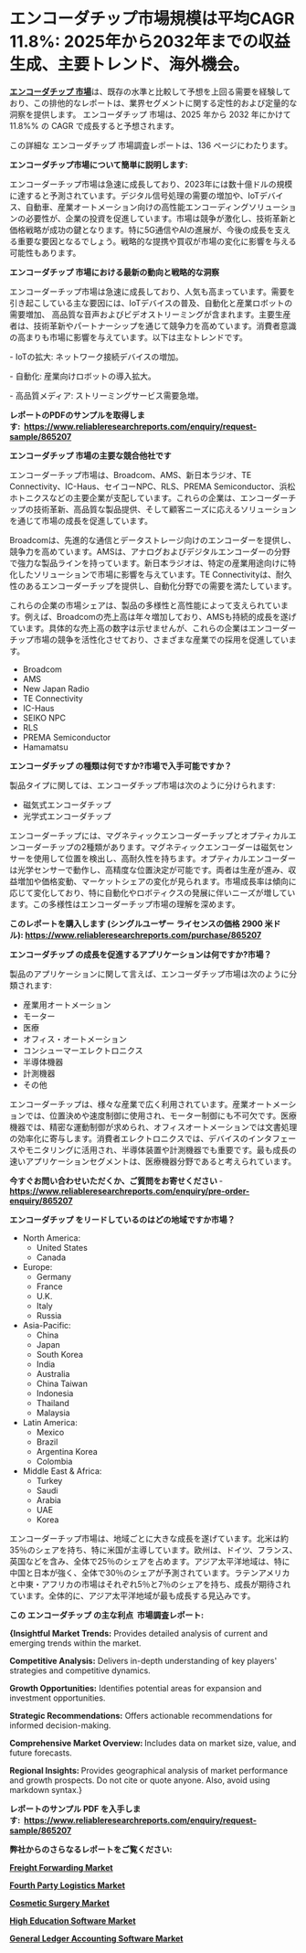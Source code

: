 <p><h1>エンコーダチップ市場規模は平均CAGR 11.8%: 2025年から2032年までの収益生成、主要トレンド、海外機会。</h1></p><p data-sourcepos="1:1-1:157"><strong><a href="https://www.reliableresearchreports.com/encoder-chips-r865207?utm_campaign=107&utm_medium=36&utm_source=Github&utm_content=ia&utm_term=10032025&utm_id=encoder-chips">エンコーダチップ 市場</a></strong>は、既存の水準と比較して予想を上回る需要を経験しており、この排他的なレポートは、業界セグメントに関する定性的および定量的な洞察を提供します。 エンコーダチップ 市場は、2025 年から 2032 年にかけて 11.8%% の CAGR で成長すると予想されます。</p>
<p data-sourcepos="3:1-3:50">この詳細な エンコーダチップ 市場調査レポートは、136 ページにわたります。</p>
<p><strong>エンコーダチップ市場について簡単に説明します:</strong></p>
<p><p>エンコーダーチップ市場は急速に成長しており、2023年には数十億ドルの規模に達すると予測されています。デジタル信号処理の需要の増加や、IoTデバイス、自動車、産業オートメーション向けの高性能エンコーディングソリューションの必要性が、企業の投資を促進しています。市場は競争が激化し、技術革新と価格戦略が成功の鍵となります。特に5G通信やAIの進展が、今後の成長を支える重要な要因となるでしょう。戦略的な提携や買収が市場の変化に影響を与える可能性もあります。</p></p>
<p><strong>エンコーダチップ 市場における最新の動向と戦略的な洞察</strong></p>
<p><p>エンコーダーチップ市場は急速に成長しており、人気も高まっています。需要を引き起こしている主な要因には、IoTデバイスの普及、自動化と産業ロボットの需要増加、 高品質な音声およびビデオストリーミングが含まれます。主要生産者は、技術革新やパートナーシップを通じて競争力を高めています。消費者意識の高まりも市場に影響を与えています。以下は主なトレンドです。</p><p>- IoTの拡大: ネットワーク接続デバイスの増加。</p><p>- 自動化: 産業向けロボットの導入拡大。</p><p>- 高品質メディア: ストリーミングサービス需要急増。</p></p>
<p><strong>レポートのPDFのサンプルを取得します</strong><strong>:&nbsp;&nbsp;<a href="https://www.reliableresearchreports.com/enquiry/request-sample/865207?utm_campaign=107&utm_medium=36&utm_source=Github&utm_content=ia&utm_term=10032025&utm_id=encoder-chips">https://www.reliableresearchreports.com/enquiry/request-sample/865207</a></strong></p>
<p><strong>エンコーダチップ 市場の主要な競合他社です</strong></p>
<p><p>エンコーダーチップ市場は、Broadcom、AMS、新日本ラジオ、TE Connectivity、IC-Haus、セイコーNPC、RLS、PREMA Semiconductor、浜松ホトニクスなどの主要企業が支配しています。これらの企業は、エンコーダーチップの技術革新、高品質な製品提供、そして顧客ニーズに応えるソリューションを通じて市場の成長を促進しています。</p><p>Broadcomは、先進的な通信とデータストレージ向けのエンコーダーを提供し、競争力を高めています。AMSは、アナログおよびデジタルエンコーダーの分野で強力な製品ラインを持っています。新日本ラジオは、特定の産業用途向けに特化したソリューションで市場に影響を与えています。TE Connectivityは、耐久性のあるエンコーダーチップを提供し、自動化分野での需要を満たしています。</p><p>これらの企業の市場シェアは、製品の多様性と高性能によって支えられています。例えば、Broadcomの売上高は年々増加しており、AMSも持続的成長を遂げています。具体的な売上高の数字は示せませんが、これらの企業はエンコーダーチップ市場の競争を活性化させており、さまざまな産業での採用を促進しています。</p></p>
<p><ul><li>Broadcom</li><li>AMS</li><li>New Japan Radio</li><li>TE Connectivity</li><li>IC-Haus</li><li>SEIKO NPC</li><li>RLS</li><li>PREMA Semiconductor</li><li>Hamamatsu</li></ul></p>
<p><strong>エンコーダチップ の種類は何ですか?市場で入手可能ですか？</strong></p>
<p>製品タイプに関しては、エンコーダチップ市場は次のように分けられます:</p>
<p><ul><li>磁気式エンコーダチップ</li><li>光学式エンコーダチップ</li></ul></p>
<p><p>エンコーダーチップには、マグネティックエンコーダーチップとオプティカルエンコーダーチップの2種類があります。マグネティックエンコーダーは磁気センサーを使用して位置を検出し、高耐久性を持ちます。オプティカルエンコーダーは光学センサーで動作し、高精度な位置決定が可能です。両者は生産が進み、収益増加や価格変動、マーケットシェアの変化が見られます。市場成長率は傾向に応じて変化しており、特に自動化やロボティクスの発展に伴いニーズが増しています。この多様性はエンコーダーチップ市場の理解を深めます。</p></p>
<p><strong>このレポートを購入します (シングルユーザー ライセンスの価格 2900 米ドル):&nbsp;<a href="https://www.reliableresearchreports.com/purchase/865207?utm_campaign=107&utm_medium=36&utm_source=Github&utm_content=ia&utm_term=10032025&utm_id=encoder-chips">https://www.reliableresearchreports.com/purchase/865207</a></strong></p>
<p><strong>エンコーダチップ の成長を促進するアプリケーションは何ですか?市場？</strong></p>
<p>製品のアプリケーションに関して言えば、エンコーダチップ市場は次のように分類されます:</p>
<p><ul><li>産業用オートメーション</li><li>モーター</li><li>医療</li><li>オフィス・オートメーション</li><li>コンシューマーエレクトロニクス</li><li>半導体機器</li><li>計測機器</li><li>その他</li></ul></p>
<p><p>エンコーダーチップは、様々な産業で広く利用されています。産業オートメーションでは、位置決めや速度制御に使用され、モーター制御にも不可欠です。医療機器では、精密な運動制御が求められ、オフィスオートメーションでは文書処理の効率化に寄与します。消費者エレクトロニクスでは、デバイスのインタフェースやモニタリングに活用され、半導体装置や計測機器でも重要です。最も成長の速いアプリケーションセグメントは、医療機器分野であると考えられています。</p></p>
<p><strong>今すぐお問い合わせいただくか、ご質問をお寄せください</strong><strong>&nbsp;</strong>-<strong><a href="https://www.reliableresearchreports.com/enquiry/pre-order-enquiry/865207?utm_campaign=107&utm_medium=36&utm_source=Github&utm_content=ia&utm_term=10032025&utm_id=encoder-chips">https://www.reliableresearchreports.com/enquiry/pre-order-enquiry/865207</a></strong></p>
<p><strong>エンコーダチップ をリードしているのはどの地域ですか市場？</strong></p>
<p><ul>
    <li>
        North America:
        <ul>
            <li>United States</li>
            <li>Canada</li>
        </ul>
    </li>
    <li>
        Europe:
        <ul>
            <li>Germany</li>
            <li>France</li>
            <li>U.K.</li>
            <li>Italy</li>
            <li>Russia</li>
        </ul>
    </li>
    <li>
        Asia-Pacific:
        <ul>
            <li>China</li>
            <li>Japan</li>
            <li>South Korea</li>
            <li>India</li>
            <li>Australia</li>
            <li>China Taiwan</li>
            <li>Indonesia</li>
            <li>Thailand</li>
            <li>Malaysia</li>
        </ul>
    </li>
    <li>
        Latin America:
        <ul>
            <li>Mexico</li>
            <li>Brazil</li>
            <li>Argentina Korea</li>
            <li>Colombia</li>
        </ul>
    </li>
    <li>
        Middle East & Africa:
        <ul>
            <li>Turkey</li>
            <li>Saudi</li>
            <li>Arabia</li>
            <li>UAE</li>
            <li>Korea</li>
        </ul>
    </li>
    </ul></p>
<p><p>エンコーダーチップ市場は、地域ごとに大きな成長を遂げています。北米は約35％のシェアを持ち、特に米国が主導しています。欧州は、ドイツ、フランス、英国などを含み、全体で25％のシェアを占めます。アジア太平洋地域は、特に中国と日本が強く、全体で30％のシェアが予測されています。ラテンアメリカと中東・アフリカの市場はそれぞれ5％と7％のシェアを持ち、成長が期待されています。全体的に、アジア太平洋地域が最も成長する見込みです。</p></p>
<p><strong>この エンコーダチップ の主な利点&nbsp; 市場調査レポート:</strong></p>
<p><strong>{Insightful Market Trends:</strong> Provides detailed analysis of current and emerging trends within the market.</p>
<p><strong>Competitive Analysis:</strong> Delivers in-depth understanding of key players' strategies and competitive dynamics.</p>
<p><strong>Growth Opportunities:</strong> Identifies potential areas for expansion and investment opportunities.</p>
<p><strong>Strategic Recommendations:</strong> Offers actionable recommendations for informed decision-making.</p>
<p><strong>Comprehensive Market Overview: </strong>Includes data on market size, value, and future forecasts.</p>
<p><strong>Regional Insights: </strong>Provides geographical analysis of market performance and growth prospects. Do not cite or quote anyone. Also, avoid using markdown syntax.}</p>
<p><strong>レポートのサンプル PDF を入手します:&nbsp;</strong><strong>&nbsp;<a href="https://www.reliableresearchreports.com/enquiry/request-sample/865207?utm_campaign=107&utm_medium=36&utm_source=Github&utm_content=ia&utm_term=10032025&utm_id=encoder-chips">https://www.reliableresearchreports.com/enquiry/request-sample/865207</a></strong></p>
<p></p>
<p></p>
<p></p>
<p></p>
<p><strong>弊社からのさらなるレポートをご覧ください:</strong></p>
<p><strong><p><a href="https://github.com/moratronak3q/Market-Research-Report-List-1/blob/main/freight-forwarding-market.md?utm_campaign=107&utm_medium=36&utm_source=Github&utm_content=ia&utm_term=10032025&utm_id=encoder-chips">Freight Forwarding Market</a></p><p><a href="https://github.com/reahmmunises/Market-Research-Report-List-1/blob/main/fourth-party-logistics-market.md?utm_campaign=107&utm_medium=36&utm_source=Github&utm_content=ia&utm_term=10032025&utm_id=encoder-chips">Fourth Party Logistics Market</a></p><p><a href="https://github.com/pilukypalis/Market-Research-Report-List-1/blob/main/cosmetic-surgery-market.md?utm_campaign=107&utm_medium=36&utm_source=Github&utm_content=ia&utm_term=10032025&utm_id=encoder-chips">Cosmetic Surgery Market</a></p><p><a href="https://github.com/jugutstam/Market-Research-Report-List-1/blob/main/high-education-software-market.md?utm_campaign=107&utm_medium=36&utm_source=Github&utm_content=ia&utm_term=10032025&utm_id=encoder-chips">High Education Software Market</a></p><p><a href="https://github.com/latzerelfigo48/Market-Research-Report-List-1/blob/main/general-ledger-accounting-software-market.md?utm_campaign=107&utm_medium=36&utm_source=Github&utm_content=ia&utm_term=10032025&utm_id=encoder-chips">General Ledger Accounting Software Market</a></p></strong></p>